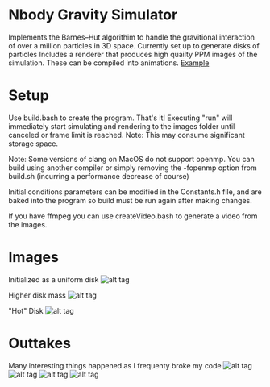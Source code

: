 # Nbody Gravity Simulator
Implements the Barnes–Hut algorithim to handle the gravitional interaction of over a million particles in 3D space. Currently set up to generate disks of particles 
Includes a renderer that produces high quailty PPM images of the simulation. These can be compiled into animations. [Example](https://goo.gl/uUEgHl)

# Setup
Use build.bash to create the program. That's it! Executing "run" will immediately start simulating and rendering to the images folder until canceled or frame limit is reached. Note: This may consume significant storage space.  

Note: Some versions of clang on MacOS do not support openmp. You can build using another compiler or simply removing the -fopenmp option from build.sh (incurring a performance decrease of course)

Initial conditions parameters can be modified in the Constants.h file, and are baked into the program so build must be run again after making changes.  

If you have ffmpeg you can use createVideo.bash to generate a video from the images.

# Images

Initialized as a uniform disk
![alt tag](http://i.imgur.com/KarubZw.png?1)

Higher disk mass
![alt tag](http://i.imgur.com/om7hTpE.png?1)

"Hot" Disk
![alt tag](http://i.imgur.com/UVLfwuN.png)

# Outtakes 
Many interesting things happened as I frequenty broke my code
![alt tag](http://i.imgur.com/TBJekOz.png)
![alt tag](http://i.imgur.com/XblJuai.png)
![alt tag](http://i.imgur.com/HPZvu8b.png)
![alt tag](http://i.imgur.com/PkBY0PF.png?1)
